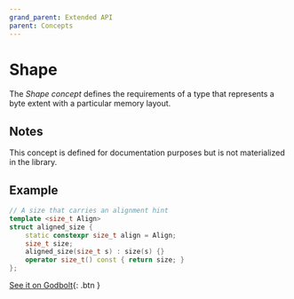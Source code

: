 ```yaml
---
grand_parent: Extended API
parent: Concepts
---
```


# Shape

The _Shape concept_ defines the requirements of a type that represents a byte extent with a particular memory layout.

## Notes

This concept is defined for documentation purposes but is not materialized in the library.

## Example

```c++
// A size that carries an alignment hint
template <size_t Align>
struct aligned_size {
    static constexpr size_t align = Align;
    size_t size;
    aligned_size(size_t s) : size(s) {}
    operator size_t() const { return size; }
};
```

[See it on Godbolt](https://godbolt.org/z/hbajKo){: .btn }
